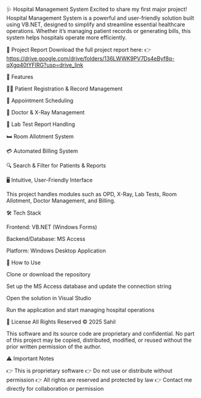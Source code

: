 🩺 Hospital Management System
Excited to share my first major project!
Hospital Management System is a powerful and user-friendly solution built using VB.NET, designed to simplify and streamline essential healthcare operations. Whether it’s managing patient records or generating bills, this system helps hospitals operate more efficiently.

📄 Project Report
Download the full project report here:
👉 https://drive.google.com/drive/folders/136LWWK9PV7Ds4eByf8q-qXgq40tYFIRG?usp=drive_link

🚀 Features

🧑‍⚕️ Patient Registration & Record Management

📅 Appointment Scheduling

🩻 Doctor & X-Ray Management

🧪 Lab Test Report Handling

🛏️ Room Allotment System

💳 Automated Billing System

🔍 Search & Filter for Patients & Reports

🖥️ Intuitive, User-Friendly Interface

This project handles modules such as OPD, X-Ray, Lab Tests, Room Allotment, Doctor Management, and Billing.

🛠️ Tech Stack

Frontend: VB.NET (Windows Forms)

Backend/Database: MS Access

Platform: Windows Desktop Application

📌 How to Use

Clone or download the repository

Set up the MS Access database and update the connection string

Open the solution in Visual Studio

Run the application and start managing hospital operations

📜 License
All Rights Reserved
© 2025 Sahil

This software and its source code are proprietary and confidential. No part of this project may be copied, distributed, modified, or reused without the prior written permission of the author.

⚠️ Important Notes

👉 This is proprietary software
👉 Do not use or distribute without permission
👉 All rights are reserved and protected by law
👉 Contact me directly for collaboration or permission
